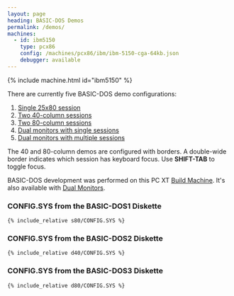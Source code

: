 ```yaml
---
layout: page
heading: BASIC-DOS Demos
permalink: /demos/
machines:
  - id: ibm5150
    type: pcx86
    config: /machines/pcx86/ibm/ibm-5150-cga-64kb.json
    debugger: available
---
```


{% include machine.html id="ibm5150" %}

There are currently five BASIC-DOS demo configurations:

 1. [Single 25x80 session](?autoStart=true)
 2. [Two 40-column sessions](?autoMount={A:{name:"BASIC-DOS2"}})
 3. [Two 80-column sessions](?autoMount={A:{name:"BASIC-DOS3"}})
 4. [Dual monitors with single sessions](dual/)
 5. [Dual monitors with multiple sessions](dual/multi/)

The 40 and 80-column demos are configured with borders.  A double-wide border
indicates which session has keyboard focus.  Use **SHIFT-TAB** to toggle focus.

BASIC-DOS development was performed on this PC XT [Build Machine](../build/).
It's also available with [Dual Monitors](../build/dual/).

### **CONFIG.SYS** from the BASIC-DOS1 Diskette

```
{% include_relative s80/CONFIG.SYS %}
```

### **CONFIG.SYS** from the BASIC-DOS2 Diskette

```
{% include_relative d40/CONFIG.SYS %}
```

### **CONFIG.SYS** from the BASIC-DOS3 Diskette

```
{% include_relative d80/CONFIG.SYS %}
```
